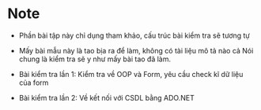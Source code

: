 # Note
- Phần bài tập này chỉ dụng tham khảo, cấu trúc bài kiểm tra sẽ tương tự
- Mấy bài mẫu này là tao bịa ra để làm, không có tài liệu mô tả nào cả
Nói chung là kiểm tra sẽ y như mấy bài tao đã làm.

- Bài kiểm tra lần 1: Kiểm tra về OOP và Form, yêu cầu check kĩ dữ liệu của form
- Bài kiểm tra lần 2: Về kết nối với CSDL bằng ADO.NET
